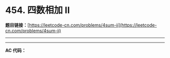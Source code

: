 # 454. 四数相加 II

**题目链接：**[https://leetcode-cn.com/problems/4sum-ii](https://leetcode-cn.com/problems/4sum-ii)

---

<Cards card="leetcode_454_4sum-ii"></Cards>

---

**AC 代码：**

```java

```